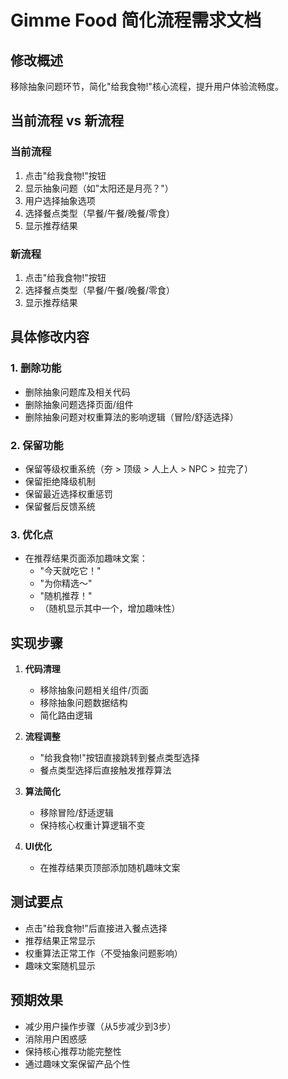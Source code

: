 # Gimme Food 简化流程需求文档

## 修改概述
移除抽象问题环节，简化"给我食物!"核心流程，提升用户体验流畅度。

## 当前流程 vs 新流程

### 当前流程
1. 点击"给我食物!"按钮
2. 显示抽象问题（如"太阳还是月亮？"）
3. 用户选择抽象选项
4. 选择餐点类型（早餐/午餐/晚餐/零食）
5. 显示推荐结果

### 新流程
1. 点击"给我食物!"按钮
2. 选择餐点类型（早餐/午餐/晚餐/零食）
3. 显示推荐结果

## 具体修改内容

### 1. 删除功能
- 删除抽象问题库及相关代码
- 删除抽象问题选择页面/组件
- 删除抽象问题对权重算法的影响逻辑（冒险/舒适选择）

### 2. 保留功能
- 保留等级权重系统（夯 > 顶级 > 人上人 > NPC > 拉完了）
- 保留拒绝降级机制
- 保留最近选择权重惩罚
- 保留餐后反馈系统

### 3. 优化点
- 在推荐结果页面添加趣味文案：
  - "今天就吃它！"
  - "为你精选～"
  - "随机推荐！"
  - （随机显示其中一个，增加趣味性）

## 实现步骤

1. **代码清理**
   - 移除抽象问题相关组件/页面
   - 移除抽象问题数据结构
   - 简化路由逻辑

2. **流程调整**
   - "给我食物!"按钮直接跳转到餐点类型选择
   - 餐点类型选择后直接触发推荐算法

3. **算法简化**
   - 移除冒险/舒适逻辑
   - 保持核心权重计算逻辑不变

4. **UI优化**
   - 在推荐结果页顶部添加随机趣味文案

## 测试要点

- 点击"给我食物!"后直接进入餐点选择
- 推荐结果正常显示
- 权重算法正常工作（不受抽象问题影响）
- 趣味文案随机显示

## 预期效果

- 减少用户操作步骤（从5步减少到3步）
- 消除用户困惑感
- 保持核心推荐功能完整性
- 通过趣味文案保留产品个性